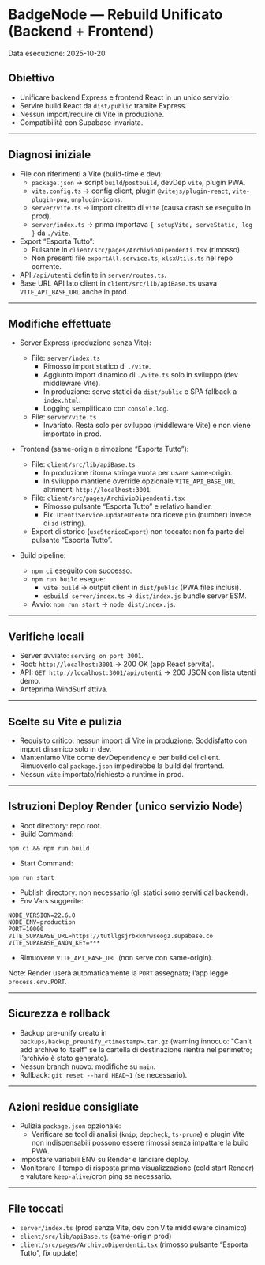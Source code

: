 # BadgeNode — Rebuild Unificato (Backend + Frontend)

Data esecuzione: 2025-10-20

## Obiettivo
- Unificare backend Express e frontend React in un unico servizio.
- Servire build React da `dist/public` tramite Express.
- Nessun import/require di Vite in produzione.
- Compatibilità con Supabase invariata.

---

## Diagnosi iniziale
- File con riferimenti a Vite (build-time e dev):
  - `package.json` → script `build`/`postbuild`, devDep `vite`, plugin PWA.
  - `vite.config.ts` → config client, plugin `@vitejs/plugin-react`, `vite-plugin-pwa`, `unplugin-icons`.
  - `server/vite.ts` → import diretto di `vite` (causa crash se eseguito in prod).
  - `server/index.ts` → prima importava `{ setupVite, serveStatic, log }` da `./vite`.
- Export “Esporta Tutto”:
  - Pulsante in `client/src/pages/ArchivioDipendenti.tsx` (rimosso).
  - Non presenti file `exportAll.service.ts`, `xlsxUtils.ts` nel repo corrente.
- API `/api/utenti` definite in `server/routes.ts`.
- Base URL API lato client in `client/src/lib/apiBase.ts` usava `VITE_API_BASE_URL` anche in prod.

---

## Modifiche effettuate

- Server Express (produzione senza Vite):
  - File: `server/index.ts`
    - Rimosso import statico di `./vite`.
    - Aggiunto import dinamico di `./vite.ts` solo in sviluppo (dev middleware Vite).
    - In produzione: serve statici da `dist/public` e SPA fallback a `index.html`.
    - Logging semplificato con `console.log`.
  - File: `server/vite.ts`
    - Invariato. Resta solo per sviluppo (middleware Vite) e non viene importato in prod.

- Frontend (same-origin e rimozione “Esporta Tutto”):
  - File: `client/src/lib/apiBase.ts`
    - In produzione ritorna stringa vuota per usare same-origin.
    - In sviluppo mantiene override opzionale `VITE_API_BASE_URL` altrimenti `http://localhost:3001`.
  - File: `client/src/pages/ArchivioDipendenti.tsx`
    - Rimosso pulsante “Esporta Tutto” e relativo handler.
    - Fix: `UtentiService.updateUtente` ora riceve `pin` (number) invece di `id` (string).
  - Export di storico (`useStoricoExport`) non toccato: non fa parte del pulsante “Esporta Tutto”.

- Build pipeline:
  - `npm ci` eseguito con successo.
  - `npm run build` esegue:
    - `vite build` → output client in `dist/public` (PWA files inclusi).
    - `esbuild server/index.ts` → `dist/index.js` bundle server ESM.
  - Avvio: `npm run start` → `node dist/index.js`.

---

## Verifiche locali
- Server avviato: `serving on port 3001`.
- Root: `http://localhost:3001` → 200 OK (app React servita).
- API: `GET http://localhost:3001/api/utenti` → 200 JSON con lista utenti demo.
- Anteprima WindSurf attiva.

---

## Scelte su Vite e pulizia
- Requisito critico: nessun import di Vite in produzione. Soddisfatto con import dinamico solo in dev.
- Manteniamo Vite come devDependency e per build del client. Rimuoverlo dal `package.json` impedirebbe la build del frontend.
- Nessun `vite` importato/richiesto a runtime in prod.

---

## Istruzioni Deploy Render (unico servizio Node)
- Root directory: repo root.
- Build Command:
```
npm ci && npm run build
```
- Start Command:
```
npm run start
```
- Publish directory: non necessario (gli statici sono serviti dal backend).
- Env Vars suggerite:
```
NODE_VERSION=22.6.0
NODE_ENV=production
PORT=10000
VITE_SUPABASE_URL=https://tutllgsjrbxkmrwseogz.supabase.co
VITE_SUPABASE_ANON_KEY=***
```
- Rimuovere `VITE_API_BASE_URL` (non serve con same-origin).

Note: Render userà automaticamente la `PORT` assegnata; l’app legge `process.env.PORT`.

---

## Sicurezza e rollback
- Backup pre-unify creato in `backups/backup_preunify_<timestamp>.tar.gz` (warning innocuo: "Can't add archive to itself" se la cartella di destinazione rientra nel perimetro; l’archivio è stato generato).
- Nessun branch nuovo: modifiche su `main`.
- Rollback: `git reset --hard HEAD~1` (se necessario).

---

## Azioni residue consigliate
- Pulizia `package.json` opzionale:
  - Verificare se tool di analisi (`knip`, `depcheck`, `ts-prune`) e plugin Vite non indispensabili possono essere rimossi senza impattare la build PWA.
- Impostare variabili ENV su Render e lanciare deploy.
- Monitorare il tempo di risposta prima visualizzazione (cold start Render) e valutare `keep-alive`/cron ping se necessario.

---

## File toccati
- `server/index.ts` (prod senza Vite, dev con Vite middleware dinamico)
- `client/src/lib/apiBase.ts` (same-origin prod)
- `client/src/pages/ArchivioDipendenti.tsx` (rimosso pulsante “Esporta Tutto”, fix update)

